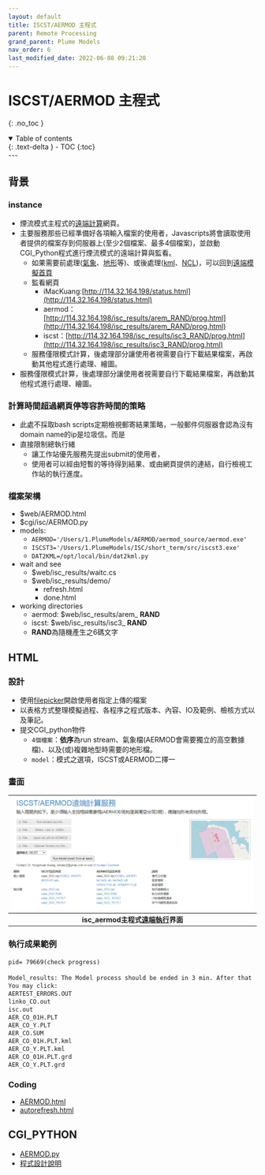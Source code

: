 ```yaml
---
layout: default
title: ISCST/AERMOD 主程式
parent: Remote Processing
grand_parent: Plume Models
nav_order: 6
last_modified_date: 2022-06-08 09:21:20
---
```

# ISCST/AERMOD 主程式
{: .no_toc }

<details open markdown="block">
  <summary>
    Table of contents
  </summary>
  {: .text-delta }
- TOC
{:toc}
</details>
---

## 背景
### instance
- 煙流模式主程式的[遠端計算](http://114.32.164.198/AERMOD.html)網頁。
- 主要服務那些已經準備好各項輸入檔案的使用者，Javascripts將會讀取使用者提供的檔案存到伺服器上(至少2個檔案、最多4個檔案)，並啟動CGI_Python程式進行煙流模式的遠端計算與監看。
  - 如果需要前處理([氣象](http://114.32.164.198/mmif.html)、[地形](http://114.32.164.198/terrain.html)等)、或後處理([kml](http://114.32.164.198/Leaflet/docs/index.html)、[NCL](http://114.32.164.198/NCLonOTM.html))，可以回到[遠端模擬首頁](http://114.32.164.198/aermods.html)
  - 監看網頁
    - iMacKuang:[http://114.32.164.198/status.html](http://114.32.164.198/status.html)
    - aermod：[http://114.32.164.198/isc_results/arem_RAND/prog.html](http://114.32.164.198/isc_results/arem_RAND/prog.html)
    - iscst：[http://114.32.164.198/isc_results/isc3_RAND/prog.html](http://114.32.164.198/isc_results/isc3_RAND/prog.html)
  - 服務僅限模式計算，後處理部分讓使用者視需要自行下載結果檔案，再啟動其他程式進行處理、繪圖。
- 服務僅限模式計算，後處理部分讓使用者視需要自行下載結果檔案，再啟動其他程式進行處理、繪圖。

### 計算時間超過網頁停等容許時間的策略
- 此處不採取bash scripts定期檢視郵寄結果策略，一般郵件伺服器會認為沒有domain name的ip是垃圾信。而是
- 直接限制總執行緒
  - 讓工作站優先服務先提出submit的使用者，
  - 使用者可以經由短暫的等待得到結果、或由網頁提供的連結，自行檢視工作站的執行進度。
### 檔案架構
- $web/AERMOD.html
- $cgi/isc/AERMOD.py
- models:
  - `AERMOD='/Users/1.PlumeModels/AERMOD/aermod_source/aermod.exe'`
  - `ISCST3='/Users/1.PlumeModels/ISC/short_term/src/iscst3.exe'`
  - `DAT2KML=/opt/local/bin/dat2kml.py`
- wait and see
  - $web/isc_results/waitc.cs
  - $web/isc_results/demo/
    - refresh.html
    - done.html
- working directories
  - aermod: $web/isc_results/arem_ **RAND**
  - iscst: $web/isc_results/isc3_ **RAND**
  - **RAND**為隨機產生之6碼文字
## HTML
### 設計
- 使用[filepicker](https://github.com/sinotec2/CGI_Pythons/tree/main/utils/filepicker)開啟使用者指定上傳的檔案
- 以表格方式整理模擬過程、各程序之程式版本、內容、IO及範例、檢核方式以及筆記。
- 提交CGI_python物件
  - `4個檔案`：**依序**為run stream、氣象檔(AERMOD會需要獨立的高空數據檔)、以及(或)複雜地型時需要的地形檔。
  - `model`：模式之選項，ISCST或AERMOD二擇一
### 畫面
| ![isc_aermod.PNG](https://github.com/sinotec2/Focus-on-Air-Quality/raw/main/assets/images/isc_aermod.PNG)|
|:--:|
| <b>isc_aermod主程式[遠端執行](http://114.32.164.198/AERMOD.html)界面</b>|

### 執行成果範例

```
pid= 79669(check progress)

Model_results: The Model process should be ended in 3 min. After that You may click:
AERTEST_ERRORS.OUT
linko_CO.out
isc.out
AER_CO_01H.PLT
AER_CO_Y.PLT
AER_CO.SUM
AER_CO_01H.PLT.kml
AER_CO_Y.PLT.kml
AER_CO_01H.PLT.grd
AER_CO_Y.PLT.grd
```

### Coding
- [AERMOD.html](https://github.com/sinotec2/CGI_Pythons/blob/main/isc/AERMOD.html)
- [autorefresh.html](https://sinotec2.github.io/Focus-on-Air-Quality/utilities/Graphics/HTML/autorefresh/)

## CGI_PYTHON
- [AERMOD.py](https://github.com/sinotec2/CGI_Pythons/blob/main/isc/AERMOD.py)
- [程式設計說明](https://sinotec2.github.io/Focus-on-Air-Quality/utilities/CGI-pythons/AERMOD/)
